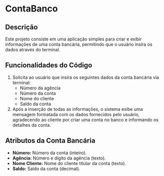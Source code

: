 # ContaBanco

## Descrição
Este projeto consiste em uma aplicação simples para criar e exibir informações de uma conta bancária, permitindo que o usuário insira os dados através do terminal.

## Funcionalidades do Código
1. Solicita ao usuário que insira os seguintes dados da conta bancária via terminal:
   - Número da agência
   - Número da conta
   - Nome do cliente
   - Saldo da conta
2. Após a inserção de todas as informações, o sistema exibe uma mensagem formatada com os dados fornecidos pelo usuário, agradecendo ao cliente por criar uma conta no banco e informando os detalhes da conta.

## Atributos da Conta Bancária
- **Número:** Número da conta (inteiro).
- **Agência:** Número e dígito da agência (texto).
- **Nome Cliente:** Nome do cliente titular da conta (texto).
- **Saldo:** Saldo da conta (decimal).
